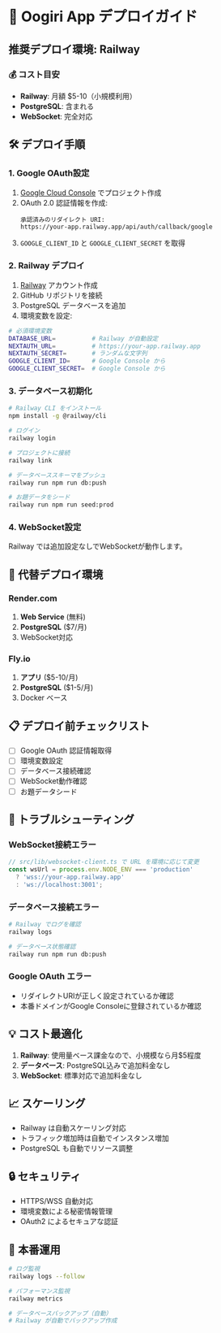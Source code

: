 # 🚀 Oogiri App デプロイガイド

## 推奨デプロイ環境: Railway

### 💰 コスト目安
- **Railway**: 月額 $5-10（小規模利用）
- **PostgreSQL**: 含まれる
- **WebSocket**: 完全対応

## 🛠️ デプロイ手順

### 1. Google OAuth設定

1. [Google Cloud Console](https://console.cloud.google.com/) でプロジェクト作成
2. OAuth 2.0 認証情報を作成:
   ```
   承認済みのリダイレクト URI:
   https://your-app.railway.app/api/auth/callback/google
   ```
3. `GOOGLE_CLIENT_ID` と `GOOGLE_CLIENT_SECRET` を取得

### 2. Railway デプロイ

1. [Railway](https://railway.app/) アカウント作成
2. GitHub リポジトリを接続
3. PostgreSQL データベースを追加
4. 環境変数を設定:

```bash
# 必須環境変数
DATABASE_URL=          # Railway が自動設定
NEXTAUTH_URL=          # https://your-app.railway.app
NEXTAUTH_SECRET=       # ランダムな文字列
GOOGLE_CLIENT_ID=      # Google Console から
GOOGLE_CLIENT_SECRET=  # Google Console から
```

### 3. データベース初期化

```bash
# Railway CLI をインストール
npm install -g @railway/cli

# ログイン
railway login

# プロジェクトに接続
railway link

# データベーススキーマをプッシュ
railway run npm run db:push

# お題データをシード
railway run npm run seed:prod
```

### 4. WebSocket設定

Railway では追加設定なしでWebSocketが動作します。

## 🔧 代替デプロイ環境

### Render.com

1. **Web Service** (無料)
2. **PostgreSQL** ($7/月)
3. WebSocket対応

### Fly.io

1. **アプリ** ($5-10/月)
2. **PostgreSQL** ($1-5/月)
3. Docker ベース

## 📋 デプロイ前チェックリスト

- [ ] Google OAuth 認証情報取得
- [ ] 環境変数設定
- [ ] データベース接続確認
- [ ] WebSocket動作確認
- [ ] お題データシード

## 🐛 トラブルシューティング

### WebSocket接続エラー
```javascript
// src/lib/websocket-client.ts で URL を環境に応じて変更
const wsUrl = process.env.NODE_ENV === 'production' 
  ? 'wss://your-app.railway.app' 
  : 'ws://localhost:3001';
```

### データベース接続エラー
```bash
# Railway でログを確認
railway logs

# データベース状態確認
railway run npm run db:push
```

### Google OAuth エラー
- リダイレクトURIが正しく設定されているか確認
- 本番ドメインがGoogle Consoleに登録されているか確認

## 💡 コスト最適化

1. **Railway**: 使用量ベース課金なので、小規模なら月$5程度
2. **データベース**: PostgreSQL込みで追加料金なし
3. **WebSocket**: 標準対応で追加料金なし

## 📈 スケーリング

- Railway は自動スケーリング対応
- トラフィック増加時は自動でインスタンス増加
- PostgreSQL も自動でリソース調整

## 🔒 セキュリティ

- HTTPS/WSS 自動対応
- 環境変数による秘密情報管理
- OAuth2 によるセキュアな認証

## 🎯 本番運用

```bash
# ログ監視
railway logs --follow

# パフォーマンス監視
railway metrics

# データベースバックアップ（自動）
# Railway が自動でバックアップ作成
```